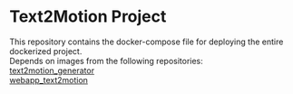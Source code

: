 # Text2Motion Project

This repository contains the docker-compose file for deploying the entire dockerized project.<br>
Depends on images from the following repositories:<br>
[text2motion_generator](https://github.com/Ivan-Klabucar/text2motion_generator)<br>
[webapp_text2motion](https://github.com/Ivan-Klabucar/webapp_text2motion)
